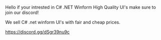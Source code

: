 Hello if your intrested in C# .NET Winform High Quality UI's make sure to join our discord!

We sell C# .net winform UI's with fair and cheap prices.

https://discord.gg/dSgr39nu9c


